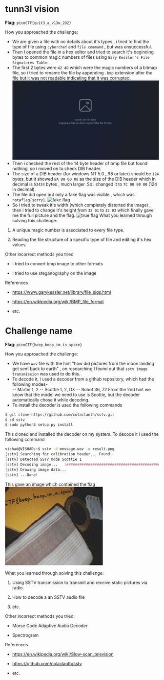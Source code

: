# tunn3l vision
**Flag:**  `picoCTF{qu1t3_a_v13w_202}`

How you approached the challenge:

- We are given a file with no details about it's types , i tried to find the type of file using `cyberchef` and `file command` , but was unsuccessful.
- Then I opened the file in a hex editor and tried to search it's beginning bytes to common magic numbers of files using `Gary Kessler's File Signatures Table`.
- The first 2 bytes were `42 4D` which were the magic numbers of a bitmap file, so i tried to rename the file by appending `.bmp` extension after the file but it was not readable indicating that it was corrupted.
![Renaming to .bmp](https://github.com/loded-diper/cryptonite_tp_2/blob/main/Images/Renaming_to_bmp.png)
- Then i checked the rest of the 14 byte header of bmp file but found nothing, so i moved on to check DIB header.
 - The size of a DIB header (for windows NT 5.0 , 98 or later) should be `124` bytes, but it showed `BA D0 00 00` as the size of the DIB header which in decimal is `53434` bytes , much larger. So i changed it to `7C 00 00 00` (124 in decimal).
 - The file did open but only a fake flag was visible , which was `notaflag{sorry}`.
![fake flag](https://github.com/loded-diper/cryptonite_tp_2/blob/main/Images/not_a_flag.png)
 - So i tried to tweak it's width (which completely distorted the image) , then i tried to change it's height from `32 01` to `32 03` which finally gave me the full picture and the flag.
![true flag](https://github.com/loded-diper/cryptonite_tp_2/blob/main/Images/full_flag.png)
What you learned through solving this challenge:
1. A unique magic number is associated to every file type.

2. Reading the file structure of a specific type of file and editing it's hex values.

Other incorrect methods you tried
- I tried to convert bmp image to other formats

- I tried to use steganography on the image

References
- https://www.garykessler.net/library/file_sigs.html

- https://en.wikipedia.org/wiki/BMP_file_format
- etc.

# Challenge name

  

**Flag:**  `picoCTF{beep_boop_im_in_space}`

  

How you approached the challenge:
- We have `wav` file with the hint "how did pictures from the moon landing get sent back to earth" , on researching I found out that `sstv image transmission` was used to do this.
-  To decode it, i used a decoder from a github repository, which had the following modes-   
-- Martin 1, 2
--   Scottie 1, 2, DX
--   Robot 36, 72
From the 2nd hint we know that the model we need to use is Scottie, but the decoder automatically chose it while decoding.
- To install the decoder is used the following commands
```bash
$ git clone https://github.com/colaclanth/sstv.git
$ cd sstv
$ sudo python3 setup.py install
```
This cloned and installed the decoder on my system. To decode it i used the following command
```bash
vishad@VISHAD:~$ sstv -d message.wav -o result.png
[sstv] Searching for calibration header... Found!
[sstv] Detected SSTV mode Scottie 1
[sstv] Decoding image...   [###################################################################################################] 100%
[sstv] Drawing image data...
[sstv] ...Done!
``` 
This gave an image which contained the flag
![result](https://github.com/loded-diper/cryptonite_tp_2/blob/main/Images/result.png)

What you learned through solving this challenge:
1. Using SSTV transmission to transmit and receive static pictures via radio.

2. How to decode a an SSTV audio file 

3. etc.

Other incorrect methods you tried:
-  Morse Code Adaptive Audio Decoder

- Spectrogram

References
- https://en.wikipedia.org/wiki/Slow-scan_television

- https://github.com/colaclanth/sstv

- etc.
